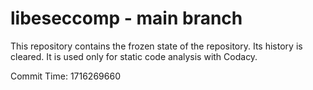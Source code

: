 # libeseccomp - main branch

This repository contains the frozen state of the repository.
Its history is cleared. It is used only for static code
analysis with Codacy.

Commit Time: 1716269660